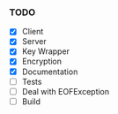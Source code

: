 ### TODO

- [X] Client 
- [X] Server
- [X] Key Wrapper
- [X] Encryption 
- [X] Documentation
- [ ] Tests
- [ ] Deal with EOFException
- [ ] Build
